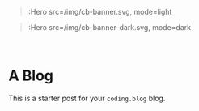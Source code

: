 > :Hero src=/img/cb-banner.svg, mode=light

> :Hero src=/img/cb-banner-dark.svg, mode=dark

<br>

# A Blog


This is a starter post for your `coding.blog` blog.